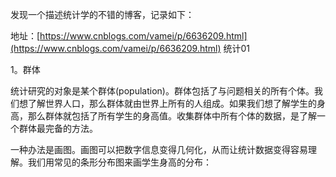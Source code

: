 发现一个描述统计学的不错的博客，记录如下：

地址：[https://www.cnblogs.com/vamei/p/6636209.html](https://www.cnblogs.com/vamei/p/6636209.html)  统计01

1。群体

统计研究的对象是某个群体\(population\)。群体包括了与问题相关的所有个体。我们想了解世界人口，那么群体就由世界上所有的人组成。如果我们想了解学生的身高，那么群体就包括了所有学生的身高值。收集群体中所有个体的数据，是了解一个群体最完备的方法。

一种办法是画图。画图可以把数字信息变得几何化，从而让统计数据变得容易理解。我们用常见的条形分布图来画学生身高的分布：



